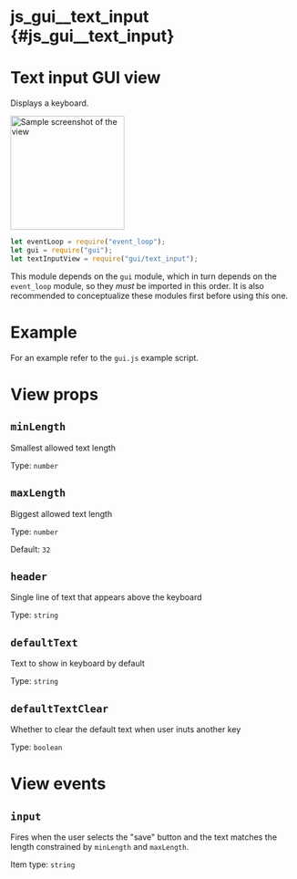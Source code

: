 # js_gui__text_input {#js_gui__text_input}

# Text input GUI view
Displays a keyboard.

<img src="text_input.png" width="200" alt="Sample screenshot of the view" />

```js
let eventLoop = require("event_loop");
let gui = require("gui");
let textInputView = require("gui/text_input");
```

This module depends on the `gui` module, which in turn depends on the
`event_loop` module, so they _must_ be imported in this order. It is also
recommended to conceptualize these modules first before using this one.

# Example
For an example refer to the `gui.js` example script.

# View props
## `minLength`
Smallest allowed text length

Type: `number`

## `maxLength`
Biggest allowed text length

Type: `number`

Default: `32`

## `header`
Single line of text that appears above the keyboard

Type: `string`

## `defaultText`
Text to show in keyboard by default

Type: `string`

## `defaultTextClear`
Whether to clear the default text when user inuts another key

Type: `boolean`

# View events
## `input`
Fires when the user selects the "save" button and the text matches the length
constrained by `minLength` and `maxLength`.

Item type: `string`
